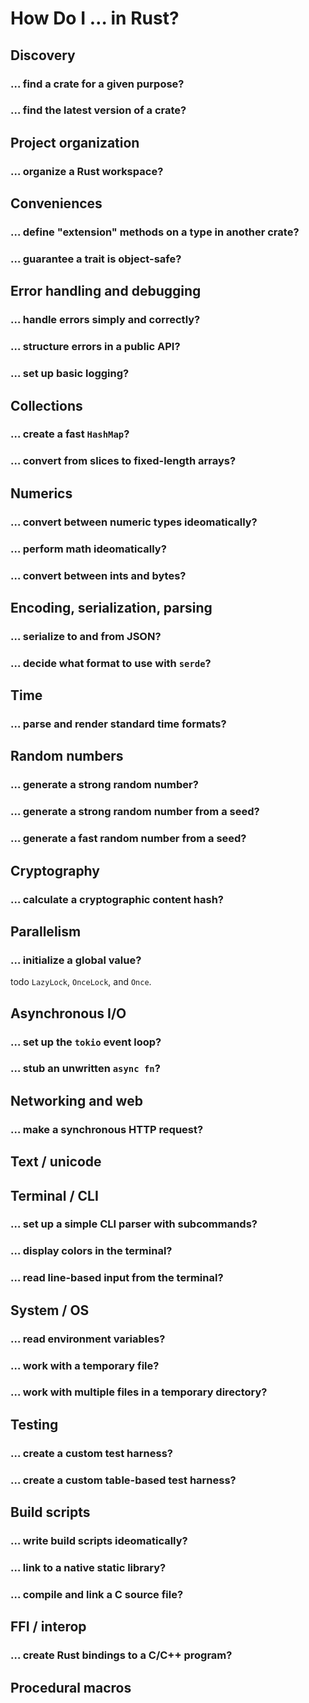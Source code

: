 # How Do I … in Rust?

<!-- note the organization here is similar but not
     identical to crates/rmx/src-doc/root-docs.md -->

## Discovery

### … find a crate for a given purpose?

### … find the latest version of a crate?

## Project organization

### … organize a Rust workspace?

## Conveniences

### … define "extension" methods on a type in another crate?

### … guarantee a trait is object-safe?

## Error handling and debugging

### … handle errors simply and correctly?

### … structure errors in a public API?

### … set up basic logging?

## Collections

### … create a fast `HashMap`?

### … convert from slices to fixed-length arrays?

## Numerics

### … convert between numeric types ideomatically?

### … perform math ideomatically?

### … convert between ints and bytes?

## Encoding, serialization, parsing

### … serialize to and from JSON?

### … decide what format to use with `serde`?

## Time

### … parse and render standard time formats?

## Random numbers

### … generate a strong random number?

### … generate a strong random number from a seed?

### … generate a fast random number from a seed?

## Cryptography

### … calculate a cryptographic content hash?

## Parallelism

### … initialize a global value?

todo `LazyLock`, `OnceLock`, and `Once`.

## Asynchronous I/O

### … set up the `tokio` event loop?

### … stub an unwritten `async fn`?

## Networking and web

### … make a synchronous HTTP request?

## Text / unicode

## Terminal / CLI

### … set up a simple CLI parser with subcommands?

### … display colors in the terminal?

### … read line-based input from the terminal?

## System / OS

### … read environment variables?

### … work with a temporary file?

### … work with multiple files in a temporary directory?

## Testing

### … create a custom test harness?

### … create a custom table-based test harness?

## Build scripts

### … write build scripts ideomatically?

### … link to a native static library?

### … compile and link a C source file?

## FFI / interop

### … create Rust bindings to a C/C++ program?

## Procedural macros

